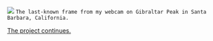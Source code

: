 ![](https://raw.githubusercontent.com/raylas/raylas/master/frame.jpg)
`The last-known frame from my webcam on Gibraltar Peak in Santa Barbara, California.`

[The project continues.](https://internetmountain.org/)
